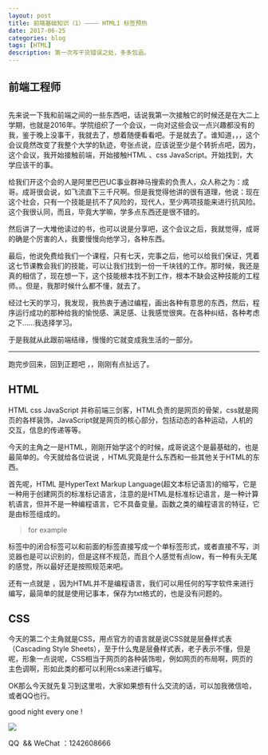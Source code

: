 ```yaml
---
layout: post
title: 前端基础知识（1）———— HTML1 标签预热
date: 2017-06-25
categories: blog
tags: [HTML]
description: 第一次写干货错误之处，多多包涵。
---
```


## 前端工程师

<img src="" alt="">

先来说一下我和前端之间的一些东西吧，话说我第一次接触它的时候还是在大二上学期，也就是2016年。学院组织了一个会议，一向对这些会议一点兴趣都没有的我，鉴于晚上没事干，我就去了，想着随便看看吧。于是就去了。谁知道，，，这个会议竟然改变了我整个大学的轨迹，夸张点说，应该说至少是个转折点吧，因为，这个会议，我开始接触前端，开始接触HTML 、css JavaScript。开始找到，大学应该干的事。

给我们开这个会的人是阿里巴巴UC事业群神马搜索的负责人，众人称之为：成哥。成哥很会说，如飞流直下三千尺啊。但是我觉得他讲的很有道理，他说：现在这个社会，只有一个技能是抗不了风险的，现代人，至少两项技能来进行抗风险。这个我很认同，而且，毕竟大学嘛，学多点东西还是很不错的。

然后讲了一大堆他读过的书，也可以说是分享吧，这个会议之后，我就觉得，成哥的确是个厉害的人，我要慢慢向他学习，各种东西。

最后，他说免费给我们一个课程，只有七天，完事之后，他可以给我们保证，凭着这七节课教会我们的技能，可以让我们找到一份一千块钱的工作。那时候，我还是真的相信了，现在想一下，这个技能根本找不到工作，根本不缺会这种技能的工程师。。但是，我那时候什么都不懂，就去了。

经过七天的学习，我发现，我热衷于通过编程，画出各种有意思的东西，然后，程序运行成功的那种给我的愉悦感、满足感、让我感觉很爽。在各种纠结，各种考虑之下......我选择学习。


于是我就从此跟前端结缘，慢慢的它就变成我生活的一部分。

-----------------------------

跑完步回来，回到正题吧 ，，刚刚有点扯远了。

## HTML 

HTML css JavaScript 并称前端三剑客，HTML负责的是网页的骨架，css就是网页的各样装饰，JavaScript就是网页的核心部分，包括动态的各种运动，人机的交互，信息的传递等等。

今天的主角之一是HTML，刚刚开始学这个的时候，成哥说这个是最基础的，也是最简单的。今天就给各位说说 ，HTML究竟是什么东西和一些其他关于HTML的东西。

首先呢，HTML 是HyperText Markup Language(超文本标记语言)的缩写，它是一种用于创建网页的标准标记语言，注意的是HTML是标准标记语言，是一种计算机语言，但并不是一种编程语言，它不具备变量。函数之类的编程语言的特征，它是由标签组成的。

>for example
    <body></body> <div></div> <span></span>

标签中的闭合标签可以和前面的标签直接写成一个单标签形式<html/>，或者直接不写，浏览器也是可以识别的，但是这样不规范，而且个人感觉有点low，有一种有头无尾的感觉，所以最好还是按照规范来吧。

还有一点就是 ，因为HTML并不是编程语言，我们可以用任何的写字软件来进行编写，最简单的就是使用记事本，保存为txt格式的，也是没有问题的。

## CSS

今天的第二个主角就是CSS，用点官方的语言就是说CSS就是层叠样式表（Cascading Style Sheets），至于什么鬼是层叠样式表，老子表示不懂，但是呢，形象一点说呢，CSS相当于网页的各种装饰啦，例如网页的布局啊，网页的主色调啊，形如此类的都可以利用css来进行编写。

OK那么今天就先复习到这里啦，大家如果想有什么交流的话，可以加我微信哈，或者QQ也行。

good night every one !

<img src="https://timgsa.baidu.com/timg?image&quality=80&size=b9999_10000&sec=1498414052552&di=3bf374ef2ed04e6892b1b51087143be5&imgtype=0&src=http%3A%2F%2Fuploads.xuexila.com%2Fallimg%2F1608%2F658-160P111210H92.jpg">

QQ  && WeChat ：1242608666





